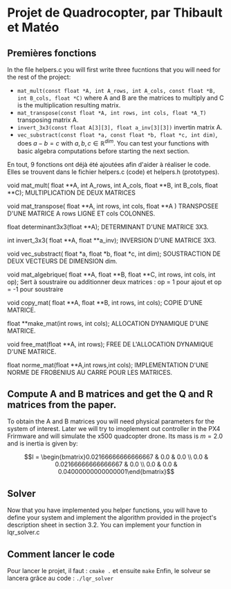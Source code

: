 # Projet de Quadrocopter, par Thibault et Matéo




##  Premières fonctions
In the file helpers.c you will first write three fucntions that you will need for the rest of the project:
- ```mat_mult(const float *A, int A_rows, int A_cols, const float *B, int B_cols, float *C)``` where A and B are the matrices to multiply and C is the multiplication resulting matrix.
- ```mat_transpose(const float *A, int rows, int cols, float *A_T)``` transposing matrix A.
- ```invert_3x3(const float A[3][3], float a_inv[3][3])``` invertin matrix A.
- ```vec_substract(const float *a, const float *b, float *c, int dim)```, does $a - b = c$ with $a,b,c \in \mathbb{R}^{dim}$.
You can test your functions with basic algebra computations before starting the next section.

En tout, 9 fonctions ont déjà été ajoutées afin d'aider à réaliser le code.
Elles se trouvent dans le fichier helpers.c (code) et helpers.h (prototypes).

void mat_mult( float **A, int A_rows, int A_cols,  float **B, int B_cols, float **C);
MULTIPLICATION DE DEUX MATRICES

void mat_transpose( float **A, int rows, int cols, float **A )
TRANSPOSEE D'UNE MATRICE A rows LIGNE ET cols COLONNES.

float determinant3x3(float **A);
DETERMINANT D'UNE MATRICE 3X3.

int invert_3x3( float **A, float **a_inv); 
INVERSION D'UNE MATRICE 3X3.

void vec_substract( float *a,  float *b, float *c, int dim);
SOUSTRACTION DE DEUX VECTEURS DE DIMENSION dim.

void mat_algebrique( float **A,  float **B, float **C, int rows, int cols, int op);
Sert à soustraire ou additionner deux matrices : op = 1 pour ajout et op = -1 pour soustraire

void copy_mat( float **A, float **B, int rows, int cols);
COPIE D'UNE MATRICE.

float **make_mat(int rows, int cols);
ALLOCATION DYNAMIQUE D'UNE MATRICE.

void free_mat(float **A, int rows);
FREE DE L'ALLOCATION DYNAMIQUE D'UNE MATRICE.

float norme_mat(float **A,int rows,int cols);
IMPLEMENTATION D'UNE NORME DE FROBENIUS AU CARRE POUR LES MATRICES.


## Compute A and B matrices and get the Q and R matrices from the paper.

To obtain the A and B matrices you will need physical parameters for the system of interest. Later we will try to imoplement out controller in the PX4 Frirmware and will simulate the x500 quadcopter drone. Its mass is $m=2.0$ and is inertia is given by:
```math
I = \begin{bmatrix}0.02166666666666667 & 0.0 & 0.0 \\
0.0 & 0.02166666666666667 & 0.0 \\
0.0 & 0.0 & 0.04000000000000001\end{bmatrix}
```
## Solver
Now that you have implemented you helper functions, you will have to define your system and implement the algorithm provided in the project's description sheet in section 3.2.
You can implement your function in lqr_solver.c

## Comment lancer le code 
Pour lancer le projet, il faut :
```cmake .```
et ensuite
```make```
Enfin, le solveur se lancera grâce au code :
```./lqr_solver```

